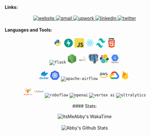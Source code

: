 
#### Links:
<p align="center" width="100%">
<a href="https://itsmeabby.vercel.app/" target="_blank" rel="nofollow noopener noreferrer">
  <img alt="website" src="https://img.shields.io/badge/website-%23323330.svg?&style=for-the-badge&logo=Zulip&logoColor=white"/>
</a>
<a href="mailto:malik_muhammad222@outlook.com.com" target="_blank" rel="nofollow noopener noreferrer">
  <img alt="gmail" src="https://img.shields.io/badge/Microsoft_Outlook-0078D4?style=for-the-badge&logo=microsoft-outlook&logoColor=white"/>
</a>
<a href="https://www.fiverr.com/ItsMeAbby" target="_blank" rel="nofollow noopener noreferrer">
  <img alt="upwork" src="https://img.shields.io/badge/fiverr-1DBF73?style=for-the-badge&logo=fiverr&logoColor=white"/>
</a>
<a href="https://www.linkedin.com/in/muhammadabdullahhayat/" target="_blank" rel="nofollow noopener noreferrer">
  <img alt="linkedin" src="https://img.shields.io/badge/linkedin-%230077B5.svg?&style=for-the-badge&logo=linkedIn&logoColor=white"/>
</a>
<a href="https://twitter.com/sickkkk_boyyyy" target="_blank" rel="nofollow noopener noreferrer">
  <img alt="twitter" src="https://img.shields.io/badge/twitter-%231DA1F2.svg?&style=for-the-badge&logo=twitter&logoColor=white"/>
</a>

#### Languages and Tools:
<p align="center" width="100%">
<code><img width="30px" height="30px" src="https://raw.githubusercontent.com/github/explore/main/topics/python/python.png" alt="python"/></code>
<code><img width="30px" height="30px" src="https://raw.githubusercontent.com/github/explore/main/topics/fastapi/fastapi.png" alt="fastapi"/></code>
<code><img width="30px" height="30px" src="https://raw.githubusercontent.com/github/explore/main/topics/javascript/javascript.png" alt="javascript"/></code>
<code><img width="30px" height="30px" src="https://raw.githubusercontent.com/github/explore/main/topics/react/react.png" alt="react"/></code>
<code><img width="30px" height="30px" src="https://raw.githubusercontent.com/imgul/imgul/main/logos/Tailwind-CSS-Logo.webp" alt="tailwindcss"/></code>
<code><img width="30px" height="30px" src="https://raw.githubusercontent.com/github/explore/main/topics/html/html.png" alt="html"/></code>
<br>
<br>
<code><img width="30px" height="30px" src="https://5.imimg.com/data5/HT/HX/YO/GLADMIN-13634783/selection-208-500x500.png" alt="flask"/></code>
<code><img width="30px" height="30px" src="https://raw.githubusercontent.com/github/explore/main/topics/nodejs/nodejs.png" alt="nodejs"/></code>
<code><img width="30px" height="30px" src="https://raw.githubusercontent.com/github/explore/main/topics/mysql/mysql.png" alt="mysql"/></code>
<code><img width="30px" height="30px" src="https://raw.githubusercontent.com/github/explore/main/topics/postgresql/postgresql.png" alt="postgresql"/></code>
<code><img width="30px" height="30px" src="https://raw.githubusercontent.com/github/explore/main/topics/elasticsearch/elasticsearch.png" alt="elasticsearch"/></code>
<code><img width="30px" height="30px" src="https://raw.githubusercontent.com/github/explore/main/topics/bigquery/bigquery.png" alt="bigquery"/></code>
<br>
<br>
<code><img width="30px" height="30px" src="https://raw.githubusercontent.com/github/explore/main/topics/docker/docker.png" alt="docker"/></code>
<code><img width="30px" height="30px" src="https://raw.githubusercontent.com/github/explore/main/topics/kubernetes/kubernetes.png" alt="kubernetes"/></code>
<code><img width="30px" height="30px" src="https://astro-provider-logos.s3.us-east-2.amazonaws.com/apache-airflow.png" alt="apache-airflow"/></code>
<code><img width="30px" height="30px" src="https://raw.githubusercontent.com/github/explore/main/topics/aws/aws.png" alt="aws"/></code>
<code><img width="30px" height="30px" src="https://raw.githubusercontent.com/github/explore/main/topics/google-cloud/google-cloud.png" alt="google-cloud"/></code>
<code><img width="30px" height="30px" src="https://raw.githubusercontent.com/github/explore/main/topics/firebase/firebase.png" alt="firebase"/></code>
<br>
<br>
<code><img width="30px" height="30px" src="https://raw.githubusercontent.com/github/explore/main/topics/tensorflow/tensorflow.png" alt="tensorflow"/></code>
<code><img width="30px" height="30px" src="https://raw.githubusercontent.com/github/explore/main/topics/pytorch/pytorch.png" alt="pytorch"/></code>
<code><img width="30px" height="30px" src="https://cdn-1.webcatalog.io/catalog/roboflow/roboflow-icon-filled-256.webp?v=1714775694768.webp" alt="roboflow"/></code>
<code><img width="30px" height="30px" src="https://freepnglogo.com/images/all_img/1702059841openai-icon-png.png" alt="openai"/></code>
<code><img width="30px" height="30px" src="https://techcrunch.com/wp-content/uploads/2021/05/VertexAI-512-color.png" alt="vertex ai"/></code>
<code><img width="30px" height="30px" src="https://assets-global.website-files.com/646dd1f1a3703e451ba81ecc/64994922cf2a6385a4bf4489_UltralyticsYOLO_mark_blue.svg" alt="ultralytics"/></code>
<br>
<br>
#### Stats:
<p align="center" width="100%">
<img align="center" alt="ItsMeAbby's WakaTime" src="https://github-readme-stats-itsmeabby.vercel.app/api/wakatime?username=@ItsMeAbby&layout=compact&theme=onedark" />
<br>
<br>
<img align="center" alt="Abby's Github Stats" src="https://github-readme-stats-itsmeabby.vercel.app/api?username=itsmeabby&show_icons=true&include_all_commits=true&count_private=true&hide_border=true&theme=onedark&rank_icon=github" />
